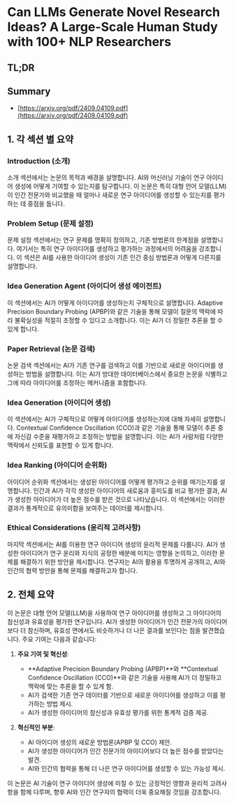 # Can LLMs Generate Novel Research Ideas? A Large-Scale Human Study with 100+ NLP Researchers
## TL;DR
## Summary
- [https://arxiv.org/pdf/2409.04109.pdf](https://arxiv.org/pdf/2409.04109.pdf)

## 1. 각 섹션 별 요약

### Introduction (소개)
소개 섹션에서는 논문의 목적과 배경을 설명합니다. AI와 머신러닝 기술이 연구 아이디어 생성에 어떻게 기여할 수 있는지를 탐구합니다. 이 논문은 특히 대형 언어 모델(LLM)이 인간 전문가와 비교했을 때 얼마나 새로운 연구 아이디어를 생성할 수 있는지를 평가하는 데 중점을 둡니다.

### Problem Setup (문제 설정)
문제 설정 섹션에서는 연구 문제를 명확히 정의하고, 기존 방법론의 한계점을 설명합니다. 여기서는 특히 연구 아이디어를 생성하고 평가하는 과정에서의 어려움을 강조합니다. 이 섹션은 AI를 사용한 아이디어 생성이 기존 인간 중심 방법론과 어떻게 다른지를 설명합니다.

### Idea Generation Agent (아이디어 생성 에이전트)
이 섹션에서는 AI가 어떻게 아이디어를 생성하는지 구체적으로 설명합니다. Adaptive Precision Boundary Probing (APBP)와 같은 기술을 통해 모델이 질문의 맥락에 따라 불확실성을 적절히 조정할 수 있다고 소개합니다. 이는 AI가 더 정밀한 추론을 할 수 있게 합니다.

### Paper Retrieval (논문 검색)
논문 검색 섹션에서는 AI가 기존 연구를 검색하고 이를 기반으로 새로운 아이디어를 생성하는 방법을 설명합니다. 이는 AI가 방대한 데이터베이스에서 중요한 논문을 식별하고 그에 따라 아이디어를 조정하는 메커니즘을 포함합니다.

### Idea Generation (아이디어 생성)
이 섹션에서는 AI가 구체적으로 어떻게 아이디어를 생성하는지에 대해 자세히 설명합니다. Contextual Confidence Oscillation (CCO)과 같은 기술을 통해 모델이 추론 중에 자신감 수준을 재평가하고 조정하는 방법을 설명합니다. 이는 AI가 사람처럼 다양한 맥락에서 신뢰도를 표현할 수 있게 합니다.

### Idea Ranking (아이디어 순위화)
아이디어 순위화 섹션에서는 생성된 아이디어를 어떻게 평가하고 순위를 매기는지를 설명합니다. 인간과 AI가 각각 생성한 아이디어의 새로움과 흥미도를 비교 평가한 결과, AI가 생성한 아이디어가 더 높은 점수를 받은 것으로 나타났습니다. 이 섹션에서는 이러한 결과가 통계적으로 유의미함을 보여주는 데이터를 제시합니다.

### Ethical Considerations (윤리적 고려사항)
마지막 섹션에서는 AI를 이용한 연구 아이디어 생성의 윤리적 문제를 다룹니다. AI가 생성한 아이디어가 연구 윤리와 지식의 공정한 배분에 미치는 영향을 논의하고, 이러한 문제를 해결하기 위한 방안을 제시합니다. 연구자는 AI의 활용을 투명하게 공개하고, AI와 인간의 협력 방안을 통해 문제를 해결하고자 합니다.

## 2. 전체 요약

이 논문은 대형 언어 모델(LLM)을 사용하여 연구 아이디어를 생성하고 그 아이디어의 참신성과 유효성을 평가한 연구입니다. AI가 생성한 아이디어가 인간 전문가의 아이디어보다 더 참신하며, 유효성 면에서도 비슷하거나 더 나은 결과를 보인다는 점을 발견했습니다. 주요 기여는 다음과 같습니다:

1. **주요 기여 및 혁신성**:
    - **Adaptive Precision Boundary Probing (APBP)**와 **Contextual Confidence Oscillation (CCO)**와 같은 기술을 사용해 AI가 더 정밀하고 맥락에 맞는 추론을 할 수 있게 함.
    - AI가 검색한 기존 연구 데이터를 기반으로 새로운 아이디어를 생성하고 이를 평가하는 방법 제시.
    - AI가 생성한 아이디어의 참신성과 유효성 평가를 위한 통계적 검증 제공.

2. **혁신적인 부분**:
    - AI 아이디어 생성의 새로운 방법론(APBP 및 CCO) 제안.
    - AI가 생성한 아이디어가 인간 전문가의 아이디어보다 더 높은 점수를 받았다는 발견.
    - AI와 인간의 협력을 통해 더 나은 연구 아이디어를 생성할 수 있는 가능성 제시.

이 논문은 AI 기술이 연구 아이디어 생성에 미칠 수 있는 긍정적인 영향과 윤리적 고려사항을 함께 다루며, 향후 AI와 인간 연구자의 협력이 더욱 중요해질 것임을 강조합니다.
